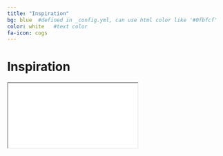 ```yaml
---
title: "Inspiration"
bg: blue  #defined in _config.yml, can use html color like '#0fbfcf'
color: white   #text color
fa-icon: cogs
---
```


# Inspiration


<div class="icontain">
  <iframe src="//www.youtube.com/embed/FoEPlE8Pg7I"   allowfullscreen></iframe>
</div>

